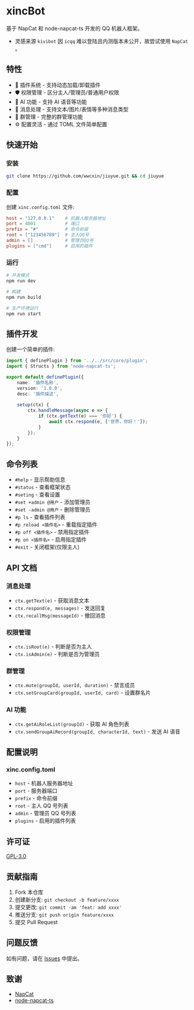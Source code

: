# xincBot

基于 NapCat 和 node-napcat-ts 开发的 QQ 机器人框架。

- 灵感来源 `kivibot` 因 `icqq` 难以登陆且内测版本未公开，故尝试使用 `NapCat` 。

## 特性

- 🔌 插件系统 - 支持动态加载/卸载插件
- 🛡️ 权限管理 - 区分主人/管理员/普通用户权限
- 🤖 AI 功能 - 支持 AI 语音等功能
- 📝 消息处理 - 支持文本/图片/表情等多种消息类型
- 👥 群管理 - 完整的群管理功能
- ⚙️ 配置灵活 - 通过 TOML 文件简单配置

## 快速开始

### 安装

```bash
git clone https://github.com/wwcxin/jiuyue.git && cd jiuyue
```

### 配置

创建 `xinc.config.toml` 文件:

```toml
host = "127.0.0.1"    # 机器人服务器地址
port = 4001           # 端口
prefix = "#"          # 命令前缀
root = ["123456789"]  # 主人QQ号
admin = []            # 管理员QQ号
plugins = ["cmd"]     # 启用的插件
```

### 运行

```bash
# 开发模式
npm run dev

# 构建
npm run build

# 生产环境运行
npm run start
```

## 插件开发

创建一个简单的插件:

```typescript
import { definePlugin } from '../../src/core/plugin';
import { Structs } from 'node-napcat-ts';

export default definePlugin({
    name: '插件名称',
    version: '1.0.0',
    desc: '插件描述',
    
    setup(ctx) {
        ctx.handleMessage(async e => {
            if (ctx.getText(e) === '你好') {
                await ctx.respond(e, ['世界，你好！']);
            }
        });
    }
});
```

## 命令列表

- `#help` - 显示帮助信息
- `#status` - 查看框架状态
- `#seting` - 查看设置
- `#set +admin @用户` - 添加管理员
- `#set -admin @用户` - 删除管理员
- `#p ls` - 查看插件列表
- `#p reload <插件名>` - 重载指定插件
- `#p off <插件名>` - 禁用指定插件
- `#p on <插件名>` - 启用指定插件
- `#exit` - 关闭框架(仅限主人)

## API 文档

### 消息处理

- `ctx.getText(e)` - 获取消息文本
- `ctx.respond(e, messages)` - 发送回复
- `ctx.recallMsg(messageId)` - 撤回消息

### 权限管理

- `ctx.isRoot(e)` - 判断是否为主人
- `ctx.isAdmin(e)` - 判断是否为管理员

### 群管理

- `ctx.mute(groupId, userId, duration)` - 禁言成员
- `ctx.setGroupCard(groupId, userId, card)` - 设置群名片

### AI 功能

- `ctx.getAiRoleList(groupId)` - 获取 AI 角色列表
- `ctx.sendGroupAiRecord(groupId, characterId, text)` - 发送 AI 语音

## 配置说明

### xinc.config.toml

- `host` - 机器人服务器地址
- `port` - 服务器端口
- `prefix` - 命令前缀
- `root` - 主人 QQ 号列表
- `admin` - 管理员 QQ 号列表
- `plugins` - 启用的插件列表

## 许可证

[GPL-3.0](LICENSE)

## 贡献指南

1. Fork 本仓库
2. 创建新分支: `git checkout -b feature/xxxx`
3. 提交更改: `git commit -am 'feat: add xxxx'`
4. 推送分支: `git push origin feature/xxxx`
5. 提交 Pull Request

## 问题反馈

如有问题，请在 [Issues](https://github.com/wwcxin/xincbot/issues) 中提出。

## 致谢

- [NapCat](https://github.com/napcat-xo/NapCat)
- [node-napcat-ts](https://github.com/napcat-xo/node-napcat-ts)
